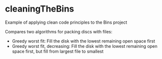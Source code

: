 # cleaningTheBins
Example of applying clean code principles to the Bins project

Compares two algorithms for packing discs with files: 
- Greedy worst fit: Fill the disk with the lowest remaining open space first
- Greedy worst fit, decreasing: Fill the disk with the lowest remaining open space first, but fill from largest file to smallest
